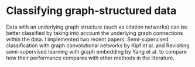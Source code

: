 # Classifying graph-structured data

Data with an underlying graph structure (such as citation networks) can be better classified by taking into account the underlying graph connections within the data. I implemented two recent papers: Semi-supervised classification with graph convolutional networks by Kipf et al. and Revisiting semi-supervised learning with graph embedding by Yang et al. to compare how their performance compares with other methods in the literature.
